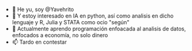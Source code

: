 - 👋 He yu, soy @Yavehrito
- 👀 Y estoy interesado en IA en python, así como analisis en dicho lenguaje y R, Julia y STATA como ocio "según"
- 🌱 Actualmente aprendo programación enfoacada al analisis de datos, enfocados a economía, no solo dinero 
- 📫 Tardo en contestar 
<!---
Yavehrito/Yavehrito is a ✨ special ✨ repository because its `README.md` (this file) appears on your GitHub profile.
You can click the Preview link to take a look at your changes.
--->
